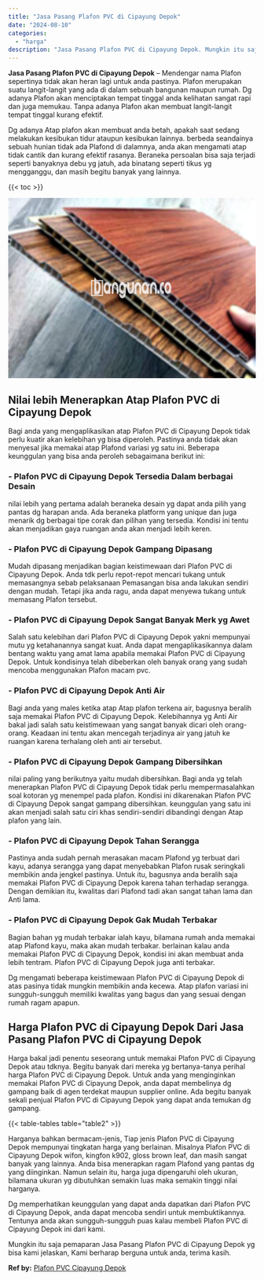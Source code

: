 ```yaml
---
title: "Jasa Pasang Plafon PVC di Cipayung Depok"
date: "2024-08-10"
categories: 
  - "harga"
description: "Jasa Pasang Plafon PVC di Cipayung Depok. Mungkin itu saja pemaparan Jasa Pasang Plafon PVC di Cipayung Depok yg bisa kami jelaskan, Kami berharap berguna un..."
---
```


**Jasa Pasang Plafon PVC di Cipayung Depok** – Mendengar nama Plafon sepertinya tidak akan heran lagi untuk anda pastinya. Plafon merupakan suatu langit-langit yang ada di dalam sebuah bangunan maupun rumah. Dg adanya Plafon akan menciptakan tempat tinggal anda kelihatan sangat rapi dan juga memukau. Tanpa adanya Plafon akan membuat langit-langit tempat tinggal kurang efektif.

Dg adanya Atap plafon akan membuat anda betah, apakah saat sedang melakukan kesibukan tidur ataupun kesibukan lainnya. berbeda seandainya sebuah hunian tidak ada Plafond di dalamnya, anda akan mengamati atap tidak cantik dan kurang efektif rasanya. Beraneka persoalan bisa saja terjadi seperti banyaknya debu yg jatuh, ada binatang seperti tikus yg mengganggu, dan masih begitu banyak yang lainnya.

{{< toc >}}

![Jasa Pasang Plafon PVC di Cipayung Depok](/images/flafond-pvc-murah16.png)

## Nilai lebih Menerapkan Atap Plafon PVC di Cipayung Depok

Bagi anda yang mengaplikasikan atap Plafon PVC di Cipayung Depok tidak perlu kuatir akan kelebihan yg bisa diperoleh. Pastinya anda tidak akan menyesal jika memakai atap Plafond variasi yg satu ini. Beberapa keunggulan yang bisa anda peroleh sebagaimana berikut ini:

### \- Plafon PVC di Cipayung Depok Tersedia Dalam berbagai Desain

nilai lebih yang pertama adalah beraneka desain yg dapat anda pilih yang pantas dg harapan anda. Ada beraneka platform yang unique dan juga menarik dg berbagai tipe corak dan pilihan yang tersedia. Kondisi ini tentu akan menjadikan gaya ruangan anda akan menjadi lebih keren.

### \- Plafon PVC di Cipayung Depok Gampang Dipasang

Mudah dipasang menjadikan bagian keistimewaan dari Plafon PVC di Cipayung Depok. Anda tdk perlu repot-repot mencari tukang untuk memasangnya sebab pelaksanaan Pemasangan bisa anda lakukan sendiri dengan mudah. Tetapi jika anda ragu, anda dapat menyewa tukang untuk memasang Plafon tersebut.

### \- Plafon PVC di Cipayung Depok Sangat Banyak Merk yg Awet

Salah satu kelebihan dari Plafon PVC di Cipayung Depok yakni mempunyai mutu yg ketahanannya sangat kuat. Anda dapat mengaplikasikannya dalam bentang waktu yang amat lama apabila memakai Plafon PVC di Cipayung Depok. Untuk kondisinya telah dibeberkan oleh banyak orang yang sudah mencoba menggunakan Plafon macam pvc.

### \- Plafon PVC di Cipayung Depok Anti Air

Bagi anda yang males ketika atap Atap plafon terkena air, bagusnya beralih saja memakai Plafon PVC di Cipayung Depok. Kelebihannya yg Anti Air bakal jadi salah satu keistimewaan yang sangat banyak dicari oleh orang-orang. Keadaan ini tentu akan mencegah terjadinya air yang jatuh ke ruangan karena terhalang oleh anti air tersebut.

### \- Plafon PVC di Cipayung Depok Gampang Dibersihkan

nilai paling yang berikutnya yaitu mudah dibersihkan. Bagi anda yg telah menerapkan Plafon PVC di Cipayung Depok tidak perlu mempermasalahkan soal kotoran yg menempel pada plafon. Kondisi ini dikarenakan Plafon PVC di Cipayung Depok sangat gampang dibersihkan. keunggulan yang satu ini akan menjadi salah satu ciri khas sendiri-sendiri dibandingi dengan Atap plafon yang lain.

### \- Plafon PVC di Cipayung Depok Tahan Serangga

Pastinya anda sudah pernah merasakan macam Plafond yg terbuat dari kayu, adanya serangga yang dapat menyebabkan Plafon rusak seringkali membikin anda jengkel pastinya. Untuk itu, bagusnya anda beralih saja memakai Plafon PVC di Cipayung Depok karena tahan terhadap serangga. Dengan demikian itu, kwalitas dari Plafond tadi akan sangat tahan lama dan Anti lama.

### \- Plafon PVC di Cipayung Depok Gak Mudah Terbakar

Bagian bahan yg mudah terbakar ialah kayu, bilamana rumah anda memakai atap Plafond kayu, maka akan mudah terbakar. berlainan kalau anda memakai Plafon PVC di Cipayung Depok, kondisi ini akan membuat anda lebih tentram. Plafon PVC di Cipayung Depok juga anti terbakar.

Dg mengamati beberapa keistimewaan Plafon PVC di Cipayung Depok di atas pasinya tidak mungkin membikin anda kecewa. Atap plafon variasi ini sungguh-sungguh memiliki kwalitas yang bagus dan yang sesuai dengan rumah ragam apapun.

## Harga Plafon PVC di Cipayung Depok Dari Jasa Pasang Plafon PVC di Cipayung Depok

Harga bakal jadi penentu seseorang untuk memakai Plafon PVC di Cipayung Depok atau tdknya. Begitu banyak dari mereka yg bertanya-tanya perihal harga Plafon PVC di Cipayung Depok. Untuk anda yang menginginkan memakai Plafon PVC di Cipayung Depok, anda dapat membelinya dg gampang baik di agen terdekat maupun supplier online. Ada begitu banyak sekali penjual Plafon PVC di Cipayung Depok yang dapat anda temukan dg gampang.

{{< table-tables table="table2" >}}

Harganya bahkan bermacam-jenis, Tiap jenis Plafon PVC di Cipayung Depok mempunyai tingkatan harga yang berlainan. Misalnya Plafon PVC di Cipayung Depok wifon, kingfon k902, gloss brown leaf, dan masih sangat banyak yang lainnya. Anda bisa menerapkan ragam Plafond yang pantas dg yang diinginkan. Namun selain itu, harga juga dipengaruhi oleh ukuran, bilamana ukuran yg dibutuhkan semakin luas maka semakin tinggi nilai harganya.

Dg memperhatikan keunggulan yang dapat anda dapatkan dari Plafon PVC di Cipayung Depok, anda dapat mencoba sendiri untuk membuktikannya. Tentunya anda akan sungguh-sungguh puas kalau membeli Plafon PVC di Cipayung Depok ini dari kami.

Mungkin itu saja pemaparan Jasa Pasang Plafon PVC di Cipayung Depok yg bisa kami jelaskan, Kami berharap berguna untuk anda, terima kasih.

**Ref by:** [Plafon PVC Cipayung Depok](https://id.wikipedia.org/wiki/Plafon)
